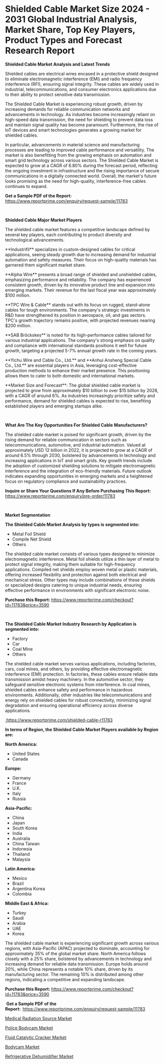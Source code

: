 <p><h1>Shielded Cable Market Size 2024 - 2031 Global Industrial Analysis, Market Share, Top Key Players, Product Types and Forecast Research Report</h1></p><p><strong>Shielded Cable Market Analysis and Latest Trends</strong></p>
<p><p>Shielded cables are electrical wires encased in a protective shield designed to eliminate electromagnetic interference (EMI) and radio frequency interference (RFI), ensuring signal integrity. These cables are widely used in industrial, telecommunications, and consumer electronics applications due to their ability to protect sensitive data transmission.</p><p>The Shielded Cable Market is experiencing robust growth, driven by increasing demands for reliable communication networks and advancements in technology. As industries become increasingly reliant on high-speed data transmission, the need for shielding to prevent data loss and maintain signal quality has become paramount. Furthermore, the rise of IoT devices and smart technologies generates a growing market for shielded cables.</p><p>In particular, advancements in material science and manufacturing processes are leading to improved cable performance and versatility. The market is also benefitting from the growing emphasis on automation and smart grid technology across various sectors. The Shielded Cable Market is expected to grow at a CAGR of 6.80% during the forecast period, reflecting the ongoing investment in infrastructure and the rising importance of secure communications in a digitally connected world. Overall, the market's future looks promising as the need for high-quality, interference-free cables continues to expand.</p></p>
<p><strong>Get a Sample PDF of the Report:&nbsp;</strong> <a href="https://www.reportprime.com/enquiry/request-sample/11783?utm_campaign=1940&utm_medium=2&utm_source=Github&utm_content=ia&utm_term=24122024&utm_id=shielded-cable">https://www.reportprime.com/enquiry/request-sample/11783</a></p>
<p>&nbsp;</p>
<p><strong>Shielded Cable Major Market Players</strong></p>
<p><p>The shielded cable market features a competitive landscape defined by several key players, each contributing to product diversity and technological advancements.</p><p>**Industrifil** specializes in custom-designed cables for critical applications, seeing steady growth due to increasing demand for industrial automation and safety measures. Their focus on high-quality materials has garnered them significant market share.</p><p>**Alpha Wire** presents a broad range of shielded and unshielded cables, emphasizing performance and reliability. The company has experienced consistent growth, driven by its innovative product line and expansion into emerging markets. Their revenue for the last fiscal year was approximately $100 million.</p><p>**TPC Wire & Cable** stands out with its focus on rugged, stand-alone cables for tough environments. The company's strategic investments in R&D have strengthened its position in aerospace, oil, and gas sectors. TPC's growth trajectory remains positive, with projected revenues nearing $200 million.</p><p>**SAB Bröckskes** is noted for its high-performance cables tailored for various industrial applications. The company's strong emphasis on quality and compliance with international standards positions it well for future growth, targeting a projected 5-7% annual growth rate in the coming years.</p><p>**Yichu Wire and Cable Co., Ltd.** and **Anhui Ansheng Special Cable Co., Ltd.** are essential players in Asia, leveraging cost-effective production methods to enhance their market presence. This positioning allows them to cater to both domestic and international markets.</p><p>**Market Size and Forecast**: The global shielded cable market is projected to grow from approximately $10 billion to over $15 billion by 2028, with a CAGR of around 6%. As industries increasingly prioritize safety and performance, demand for shielded cables is expected to rise, benefiting established players and emerging startups alike.</p></p>
<p>&nbsp;</p>
<p><strong>What Are The Key Opportunities For Shielded Cable Manufacturers?</strong></p>
<p><p>The shielded cable market is poised for significant growth, driven by the rising demand for reliable communication in sectors such as telecommunications, automotive, and industrial automation. Valued at approximately USD 12 billion in 2022, it is projected to grow at a CAGR of around 6.5% through 2030, bolstered by advancements in technology and increasing applications in IoT and smart grids. Key growth trends include the adoption of customized shielding solutions to mitigate electromagnetic interference and the integration of eco-friendly materials. Future outlook indicates expanding opportunities in emerging markets and a heightened focus on regulatory compliance and sustainability practices.</p></p>
<p><strong>Inquire or Share Your Questions If Any Before Purchasing This Report:</strong> <a href="https://www.reportprime.com/enquiry/pre-order/11783?utm_campaign=1940&utm_medium=2&utm_source=Github&utm_content=ia&utm_term=24122024&utm_id=shielded-cable">https://www.reportprime.com/enquiry/pre-order/11783</a></p>
<p>&nbsp;</p>
<p><strong>Market Segmentation</strong></p>
<p><strong>The Shielded Cable Market Analysis by types is segmented into:</strong></p>
<p><ul><li>Metal Foil Shield</li><li>Compile Net Shield</li><li>Others</li></ul></p>
<p><p>The shielded cable market consists of various types designed to minimize electromagnetic interference. Metal foil shields utilize a thin layer of metal to protect signal integrity, making them suitable for high-frequency applications. Compiled net shields employ woven metal or plastic materials, offering increased flexibility and protection against both electrical and mechanical stress. Other types may include combinations of these shields or specialized designs catering to unique industrial needs, ensuring effective performance in environments with significant electronic noise.</p></p>
<p><strong>Purchase this Report:&nbsp;</strong><a href="https://www.reportprime.com/checkout?id=11783&price=3590&utm_campaign=1940&utm_medium=2&utm_source=Github&utm_content=ia&utm_term=24122024&utm_id=shielded-cable">https://www.reportprime.com/checkout?id=11783&price=3590</a></p>
<p>&nbsp;</p>
<p><strong>The Shielded Cable Market Industry Research by Application is segmented into:</strong></p>
<p><ul><li>Factory</li><li>Car</li><li>Coal Mine</li><li>Others</li></ul></p>
<p><p>The shielded cable market serves various applications, including factories, cars, coal mines, and others, by providing effective electromagnetic interference (EMI) protection. In factories, these cables ensure reliable data transmission amidst heavy machinery. In the automotive sector, they safeguard sensitive electronic systems from interference. In coal mines, shielded cables enhance safety and performance in hazardous environments. Additionally, other industries like telecommunications and energy rely on shielded cables for robust connectivity, minimizing signal degradation and ensuring operational efficiency across diverse applications.</p></p>
<p><a href="https://www.reportprime.com/shielded-cable-r11783?utm_campaign=1940&utm_medium=2&utm_source=Github&utm_content=ia&utm_term=24122024&utm_id=shielded-cable">&nbsp;https://www.reportprime.com/shielded-cable-r11783</a></p>
<p><strong>In terms of Region, the Shielded Cable Market Players available by Region are:</strong></p>
<p>
    <p> <strong> North America: </strong>
        <ul>
            <li>United States</li>
            <li>Canada</li>
        </ul>
        </p> 
    <p> <strong> Europe: </strong>
        <ul>
            <li>Germany</li>
            <li>France</li>
            <li>U.K.</li>
            <li>Italy</li>
            <li>Russia</li>
        </ul>
        </p> 
    <p> <strong> Asia-Pacific: </strong>
        <ul>
            <li>China</li>
            <li>Japan</li>
            <li>South Korea</li>
            <li>India</li>
            <li>Australia</li>
            <li>China Taiwan</li>
            <li>Indonesia</li>
            <li>Thailand</li>
            <li>Malaysia</li>
        </ul>
        </p> 
    <p> <strong> Latin America: </strong>
        <ul>
            <li>Mexico</li>
            <li>Brazil</li>
            <li>Argentina Korea</li>
            <li>Colombia</li>
        </ul>
        </p> 
    <p> <strong> Middle East & Africa: </strong>
        <ul>
            <li>Turkey</li>
            <li>Saudi</li>
            <li>Arabia</li>
            <li>UAE</li>
            <li>Korea</li>
        </ul>
    </p>
    </p>
<p><p>The shielded cable market is experiencing significant growth across various regions, with Asia-Pacific (APAC) projected to dominate, accounting for approximately 35% of the global market share. North America follows closely with a 25% share, bolstered by advancements in technology and increasing demand for reliable data transmission. Europe holds around 20%, while China represents a notable 10% share, driven by its manufacturing sector. The remaining 10% is distributed among other regions, indicating a competitive and expanding landscape.</p></p>
<p><strong>Purchase this Report: </strong><a href="https://www.reportprime.com/checkout?id=11783&price=3590&utm_campaign=1940&utm_medium=2&utm_source=Github&utm_content=ia&utm_term=24122024&utm_id=shielded-cable">https://www.reportprime.com/checkout?id=11783&price=3590</a></p>
<p>&nbsp;<strong>Get a Sample PDF of the Report:&nbsp;&nbsp;</strong><a href="https://www.reportprime.com/enquiry/request-sample/11783?utm_campaign=1940&utm_medium=2&utm_source=Github&utm_content=ia&utm_term=24122024&utm_id=shielded-cable">https://www.reportprime.com/enquiry/request-sample/11783</a></p>
<p><strong></strong></p>
<p><p><a href="https://www.linkedin.com/pulse/medical-radiation-source-market-growth-projections-128-awqae?utm_campaign=1940&utm_medium=2&utm_source=Github&utm_content=ia&utm_term=24122024&utm_id=shielded-cable">Medical Radiation Source Market</a></p><p><a href="https://www.linkedin.com/pulse/key-drivers-magna-market-vpa2e?utm_campaign=1940&utm_medium=2&utm_source=Github&utm_content=ia&utm_term=24122024&utm_id=shielded-cable">Police Bodycam Market</a></p><p><a href="https://www.linkedin.com/pulse/fluid-catalytic-cracker-market-size-2024-2031-cagr-143-focus-powie?utm_campaign=1940&utm_medium=2&utm_source=Github&utm_content=ia&utm_term=24122024&utm_id=shielded-cable">Fluid Catalytic Cracker Market</a></p><p><a href="https://www.linkedin.com/pulse/insights-global-bodycam-market-forecasted-growth-127-regional-dzwtf?utm_campaign=1940&utm_medium=2&utm_source=Github&utm_content=ia&utm_term=24122024&utm_id=shielded-cable">Bodycam Market</a></p><p><a href="https://www.linkedin.com/pulse/emerging-trends-refrigerative-dehumidifier-market-detailed-ja4uf?utm_campaign=1940&utm_medium=2&utm_source=Github&utm_content=ia&utm_term=24122024&utm_id=shielded-cable">Refrigerative Dehumidifier Market</a></p></p>